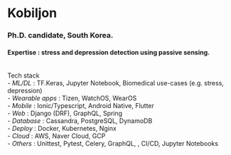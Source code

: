 # Kobiljon
### Ph.D. candidate, South Korea.
#### Expertise : stress and depression detection using passive sensing.
<br>
Tech stack<br>
- <i>ML/DL</i> : TF.Keras, Jupyter Notebook, Biomedical use-cases (e.g. stress, depression) <br>
- <i>Wearable apps</i> : Tizen, WatchOS, WearOS <br>
- <i>Mobile</i> : Ionic/Typescript, Android Native, Flutter <br>
- <i>Web</i> : Django (DRF), GraphQL, Spring <br>
- <i>Database</i> : Cassandra, PostgreSQL, DynamoDB <br>
- <i>Deploy</i> : Docker, Kubernetes, Nginx <br>
- <i>Cloud</i> : AWS, Naver Cloud, GCP <br>
- <i>Others</i> : Unittest, Pytest, Celery, GraphQL, , CI/CD, Jupyter Notebooks <br>
